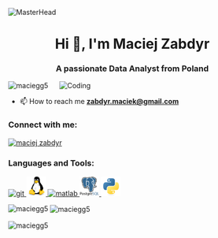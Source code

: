 ![MasterHead](https://imarticus.org/blog/wp-content/uploads/2019/05/daonline.gif)
<h1 align="center">Hi 👋, I'm Maciej Zabdyr</h1>
<h3 align="center">A passionate Data Analyst from Poland</h3>
<img align="right" alt="Coding" width="400" src="https://i.gifer.com/74pZ.gif">

<p align="left"> <img src="https://komarev.com/ghpvc/?username=maciegg5&label=Profile%20views&color=0e75b6&style=flat" alt="maciegg5" /> </p>

- 📫 How to reach me **zabdyr.maciek@gmail.com**

<h3 align="left">Connect with me:</h3>
<p align="left">
<a href="https://linkedin.com/in/maciej zabdyr" target="blank"><img align="center" src="https://raw.githubusercontent.com/rahuldkjain/github-profile-readme-generator/master/src/images/icons/Social/linked-in-alt.svg" alt="maciej zabdyr" height="30" width="40" /></a>
</p>

<h3 align="left">Languages and Tools:</h3>
<p align="left"> <a href="https://git-scm.com/" target="_blank" rel="noreferrer"> <img src="https://www.vectorlogo.zone/logos/git-scm/git-scm-icon.svg" alt="git" width="40" height="40"/> </a> <a href="https://www.linux.org/" target="_blank" rel="noreferrer"> <img src="https://raw.githubusercontent.com/devicons/devicon/master/icons/linux/linux-original.svg" alt="linux" width="40" height="40"/> </a> <a href="https://www.mathworks.com/" target="_blank" rel="noreferrer"> <img src="https://upload.wikimedia.org/wikipedia/commons/2/21/Matlab_Logo.png" alt="matlab" width="40" height="40"/> </a> <a href="https://www.postgresql.org" target="_blank" rel="noreferrer"> <img src="https://raw.githubusercontent.com/devicons/devicon/master/icons/postgresql/postgresql-original-wordmark.svg" alt="postgresql" width="40" height="40"/> </a> <a href="https://www.python.org" target="_blank" rel="noreferrer"> <img src="https://raw.githubusercontent.com/devicons/devicon/master/icons/python/python-original.svg" alt="python" width="40" height="40"/> </a> </p>

<p><img align="left" src="https://github-readme-stats.vercel.app/api/top-langs?username=maciegg5&show_icons=true&locale=en&layout=compact" alt="maciegg5" /></p>

<p>&nbsp;<img align="center" src="https://github-readme-stats.vercel.app/api?username=maciegg5&show_icons=true&locale=en" alt="maciegg5" /></p>

<p><img align="center" src="https://github-readme-streak-stats.herokuapp.com/?user=maciegg5&" alt="maciegg5" /></p>

